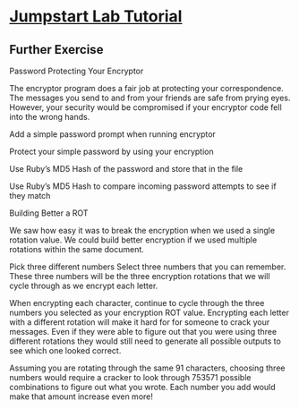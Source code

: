 # [Jumpstart Lab Tutorial](http://tutorials.jumpstartlab.com/projects/encryptor.html)

## Further Exercise
Password Protecting Your Encryptor

The encryptor program does a fair job at protecting your correspondence. The messages you send to and from your friends are safe from prying eyes. However, your security would be compromised if your encryptor code fell into the wrong hands.

Add a simple password prompt when running encryptor

Protect your simple password by using your encryption

Use Ruby’s MD5 Hash of the password and store that in the file

Use Ruby’s MD5 Hash to compare incoming password attempts to see if they match

Building Better a ROT

We saw how easy it was to break the encryption when we used a single rotation value. We could build better encryption if we used multiple rotations within the same document.

Pick three different numbers
Select three numbers that you can remember. These three numbers will be the three encryption rotations that we will cycle through as we encrypt each letter.

When encrypting each character, continue to cycle through the three numbers you selected as your encryption ROT value.
Encrypting each letter with a different rotation will make it hard for for someone to crack your messages. Even if they were able to figure out that you were using three different rotations they would still need to generate all possible outputs to see which one looked correct.

Assuming you are rotating through the same 91 characters, choosing three numbers would require a cracker to look through 753571 possible combinations to figure out what you wrote. Each number you add would make that amount increase even more!
